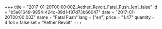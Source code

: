 +++
title = "2017-01-20T00:00:00Z_Aether_Revolt_Fatal_Push_[en]_false"
id = "b5e81649-9954-424c-89d1-f87d73b66047"
date = "2017-01-20T00:00:00Z"
name = "Fatal Push"
lang = ["en"]
price = "1.47"
quantity = 4
foil = false
set = "Aether Revolt"
+++
